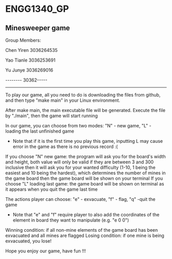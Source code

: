 # ENGG1340_GP
Minesweeper game
-------------------
Group Members:

Chen Yiren  3036264535

Yao Tianle  3036253691

Yu Junye    3036269016

--------    30362-----


-------------
To play our game, all you need to do is downloading the files from github, and then type "make main" in your Linux environment.

After make main, the main executable file will be generated. Execute the file by "./main", then the game will start running

In our game, you can choose from two modes: "N" - new game, "L" - loading the last unfinished game
* Note that if it is the first time you play this game, inputting L may cause error in the game as there is no previous record :(

If you choose "N" new game:
            the program will ask you for the board's width and height, both value will only be valid if they are between 3 and 300 inclusive
            then it will ask you for your wanted difficulty (1-10, 1 being the easiest and 10 being the hardest), which determines the number of mines in the game board
            then the game board will be shown on your terminal
If you choose "L" loading last game:
            the game board will be shown on terminal as it appears when you quit the game last time

The actions player can choose: "e" - exvacuate, "f" - flag, "q" -quit the game
* Note that "e" and "f" require player to also add the coordinates of the element in board they want to manipulate (e.g. "e 0 0")

Winning condition: if all non-mine elements of the game board has been exvacuated and all mines are flagged
Losing condition: if one mine is being exvacuated, you lose!


Hope you enjoy our game, have fun !!!

